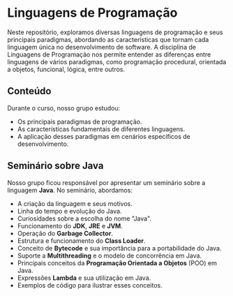 # Linguagens de Programação

Neste repositório, exploramos diversas linguagens de programação e seus principais paradigmas, abordando as características que tornam cada linguagem única no desenvolvimento de software. A disciplina de Linguagens de Programação nos permite entender as diferenças entre linguagens de vários paradigmas, como programação procedural, orientada a objetos, funcional, lógica, entre outros.

## Conteúdo

Durante o curso, nosso grupo estudou:

- Os principais paradigmas de programação.
- As características fundamentais de diferentes linguagens.
- A aplicação desses paradigmas em cenários específicos de desenvolvimento.

## Seminário sobre Java

Nosso grupo ficou responsável por apresentar um seminário sobre a linguagem **Java**. No seminário, abordamos:

- A criação da linguagem e seus motivos.
- Linha do tempo e evolução do Java.
- Curiosidades sobre a escolha do nome "Java".
- Funcionamento do **JDK**, **JRE** e **JVM**.
- Operação do **Garbage Collector**.
- Estrutura e funcionamento do **Class Loader**.
- Conceito de **Bytecode** e sua importância para a portabilidade do Java.
- Suporte a **Multithreading** e o modelo de concorrência em Java.
- Principais conceitos da **Programação Orientada a Objetos** (POO) em Java.
- Expressões **Lambda** e sua utilização em Java.
- Exemplos de código para ilustrar esses conceitos.
